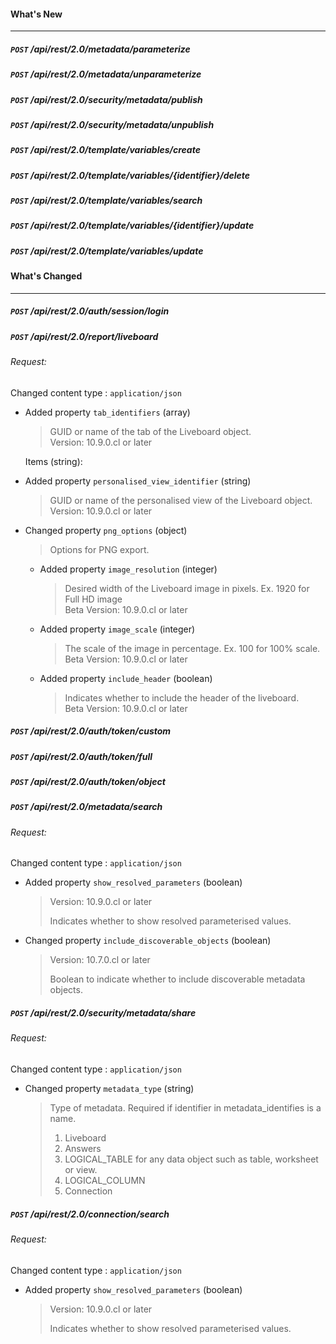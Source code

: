 #### What's New
---

##### `POST` /api/rest/2.0/metadata/parameterize


##### `POST` /api/rest/2.0/metadata/unparameterize


##### `POST` /api/rest/2.0/security/metadata/publish


##### `POST` /api/rest/2.0/security/metadata/unpublish


##### `POST` /api/rest/2.0/template/variables/create


##### `POST` /api/rest/2.0/template/variables/{identifier}/delete


##### `POST` /api/rest/2.0/template/variables/search


##### `POST` /api/rest/2.0/template/variables/{identifier}/update


##### `POST` /api/rest/2.0/template/variables/update


#### What's Changed
---

##### `POST` /api/rest/2.0/auth/session/login


##### `POST` /api/rest/2.0/report/liveboard


###### Request:

Changed content type : `application/json`

* Added property `tab_identifiers` (array)
    > GUID or name of the tab of the Liveboard object. <br/>  <span class="since-beta-tag">Version: 10.9.0.cl or later</span>


    Items (string):

* Added property `personalised_view_identifier` (string)
    > GUID or name of the personalised view of the Liveboard object. <br/>  <span class="since-beta-tag">Version: 10.9.0.cl or later</span>


* Changed property `png_options` (object)
    > Options for PNG export.


    * Added property `image_resolution` (integer)
        > Desired width of the Liveboard image in pixels. Ex. 1920 for Full HD image <br/> <span class="since-beta-tag">Beta</span> <span class="since-beta-tag">Version: 10.9.0.cl or later</span>


    * Added property `image_scale` (integer)
        > The scale of the image in percentage. Ex. 100 for 100% scale. <br/> <span class="since-beta-tag">Beta</span> <span class="since-beta-tag">Version: 10.9.0.cl or later</span>


    * Added property `include_header` (boolean)
        > Indicates whether to include the header of the liveboard. <br/> <span class="since-beta-tag">Beta</span> <span class="since-beta-tag">Version: 10.9.0.cl or later</span>


##### `POST` /api/rest/2.0/auth/token/custom


##### `POST` /api/rest/2.0/auth/token/full


##### `POST` /api/rest/2.0/auth/token/object


##### `POST` /api/rest/2.0/metadata/search


###### Request:

Changed content type : `application/json`

* Added property `show_resolved_parameters` (boolean)
    > <div><span class="since-beta-tag">Version: 10.9.0.cl or later</span></div>
    > 
    > Indicates whether to show resolved parameterised values.


* Changed property `include_discoverable_objects` (boolean)
    > <div><span class="since-beta-tag">Version: 10.7.0.cl or later</span></div>
    > 
    > Boolean to indicate whether to include discoverable metadata objects.


##### `POST` /api/rest/2.0/security/metadata/share


###### Request:

Changed content type : `application/json`

* Changed property `metadata_type` (string)
    > Type of metadata. Required if identifier in metadata_identifies is a name.
    > 1. Liveboard
    > 2. Answers
    > 3. LOGICAL_TABLE for any data object such as table, worksheet or view.
    > 4. LOGICAL_COLUMN
    > 5. Connection


##### `POST` /api/rest/2.0/connection/search


###### Request:

Changed content type : `application/json`

* Added property `show_resolved_parameters` (boolean)
    > <div><span class="since-beta-tag">Version: 10.9.0.cl or later</span></div>
    > 
    > Indicates whether to show resolved parameterised values.


